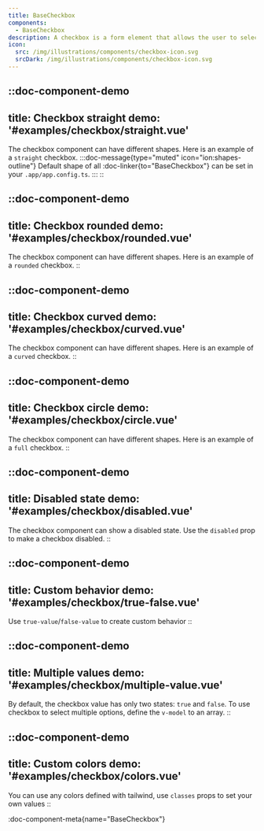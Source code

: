 ```yaml
---
title: BaseCheckbox
components: 
  - BaseCheckbox
description: A checkbox is a form element that allows the user to select one or more options from a predefined set of data.
icon:
  src: /img/illustrations/components/checkbox-icon.svg
  srcDark: /img/illustrations/components/checkbox-icon.svg
---
```



::doc-component-demo
---
title: Checkbox straight
demo: '#examples/checkbox/straight.vue'
---
The checkbox component can have different shapes. Here is an example of a `straight` checkbox.
:::doc-message{type="muted" icon="ion:shapes-outline"}
Default shape of all :doc-linker{to="BaseCheckbox"} can be set in your `.app/app.config.ts`.
:::
::


::doc-component-demo
---
title: Checkbox rounded
demo: '#examples/checkbox/rounded.vue'
---
The checkbox component can have different shapes. Here is an example of a `rounded` checkbox.
::


::doc-component-demo
---
title: Checkbox curved
demo: '#examples/checkbox/curved.vue'
---
The checkbox component can have different shapes. Here is an example of a `curved` checkbox.
::


::doc-component-demo
---
title: Checkbox circle
demo: '#examples/checkbox/circle.vue'
---
The checkbox component can have different shapes. Here is an example of a `full` checkbox.
::


::doc-component-demo
---
title: Disabled state
demo: '#examples/checkbox/disabled.vue'
---
The checkbox component can show a disabled state. Use the `disabled` prop to make a checkbox disabled.
::

::doc-component-demo
---
title: Custom behavior
demo: '#examples/checkbox/true-false.vue'
---
Use `true-value`/`false-value` to create custom behavior
::


::doc-component-demo
---
title: Multiple values
demo: '#examples/checkbox/multiple-value.vue'
---
By default, the checkbox value has only two states: `true` and `false`.
To use checkbox to select multiple options, define the `v-model` to an array.
::



::doc-component-demo
---
title: Custom colors
demo: '#examples/checkbox/colors.vue'
---
You can use any colors defined with tailwind, use `classes` props to set your own values
::


:doc-component-meta{name="BaseCheckbox"}